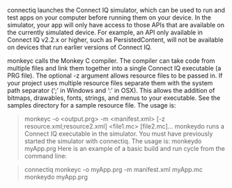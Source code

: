 connectiq launches the Connect IQ simulator, which can be used to run and test apps on your computer before running them on your device. In the simulator, your app will only have access to those APIs that are available on the currently simulated device. For example, an API only available in Connect IQ v2.2.x or higher, such as PersistedContent, will not be available on devices that run earlier versions of Connect IQ.

monkeyc calls the Monkey C compiler. The compiler can take code from multiple files and link them together into a single Connect IQ executable (a PRG file). The optional -z argument allows resource files to be passed in. If your project uses multiple resource files separate them with the system path separator (‘;’ in Windows and ‘:’ in OSX). This allows the addition of bitmaps, drawables, fonts, strings, and menus to your executable. See the samples directory for a sample resource file. The usage is:

> monkeyc -o <output.prg> -m <manifest.xml> [-z resource.xml;resource2.xml] <file1.mc> [file2.mc]...
monkeydo runs a Connect IQ executable in the simulator. You must have previously started the simulator with connectiq. The usage is:
> monkeydo myApp.prg
Here is an example of a basic build and run cycle from the command line:

> connectiq
> monkeyc -o myApp.prg -m manifest.xml myApp.mc
> monkeydo myApp.prg